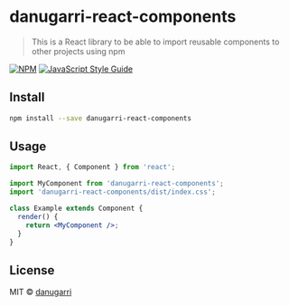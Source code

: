 # danugarri-react-components

> This is a React library to be able to import reusable components to other projects using npm

[![NPM](https://img.shields.io/npm/v/danugarri-react-components.svg)](https://www.npmjs.com/package/danugarri-react-components) [![JavaScript Style Guide](https://img.shields.io/badge/code_style-standard-brightgreen.svg)](https://standardjs.com)

## Install

```bash
npm install --save danugarri-react-components
```

## Usage

```jsx
import React, { Component } from 'react';

import MyComponent from 'danugarri-react-components';
import 'danugarri-react-components/dist/index.css';

class Example extends Component {
  render() {
    return <MyComponent />;
  }
}
```

## License

MIT © [danugarri](https://github.com/danugarri)
